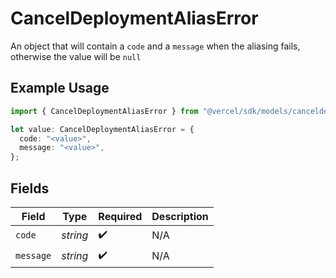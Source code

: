 # CancelDeploymentAliasError

An object that will contain a `code` and a `message` when the aliasing fails, otherwise the value will be `null`

## Example Usage

```typescript
import { CancelDeploymentAliasError } from "@vercel/sdk/models/canceldeploymentop.js";

let value: CancelDeploymentAliasError = {
  code: "<value>",
  message: "<value>",
};
```

## Fields

| Field              | Type               | Required           | Description        |
| ------------------ | ------------------ | ------------------ | ------------------ |
| `code`             | *string*           | :heavy_check_mark: | N/A                |
| `message`          | *string*           | :heavy_check_mark: | N/A                |
